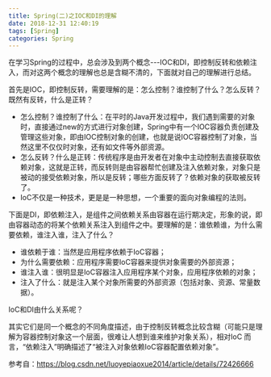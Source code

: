 ```yaml
---
title: Spring(二)之IOC和DI的理解
date: 2018-12-31 12:40:19
tags: [Spring]
categories: Spring
---
```

在学习Spring的过程中，总会涉及到两个概念---IOC和DI，即控制反转和依赖注入，而对这两个概念的理解也总是含糊不清的，下面就对自己的理解进行总结。

首先是IOC，即控制反转，需要理解的是：怎么控制？谁控制了什么？怎么反转？既然有反转，什么是正转？

* 怎么控制？谁控制了什么：在平时的Java开发过程中，我们遇到需要的对象时，直接通过new的方式进行对象创建，Spring中有一个IOC容器负责创建及管理这些对象，即由IOC控制对象的创建，也就是说IOC容器控制了对象，当然这里不仅仅时对象，还有如文件等外部资源。
* 怎么反转？什么是正转：传统程序是由开发者在对象中主动控制去直接获取依赖对象，这就是正转，而反转则是由容器帮忙创建及注入依赖对象，对象只是被动的接受依赖对象，所以是反转；哪些方面反转了？依赖对象的获取被反转了。
* IoC不仅是一种技术，更是是一种思想，一个重要的面向对象编程的法则。

下面是DI，即依赖注入，是组件之间依赖关系由容器在运行期决定，形象的说，即由容器动态的将某个依赖关系注入到组件之中。要理解的是：谁依赖谁，为什么需要依赖，谁注入谁，注入了什么？

* 谁依赖于谁：当然是应用程序依赖于IoC容器；
* 为什么需要依赖：应用程序需要IoC容器来提供对象需要的外部资源；
* 谁注入谁：很明显是IoC容器注入应用程序某个对象，应用程序依赖的对象；
* 注入了什么：就是注入某个对象所需要的外部资源（包括对象、资源、常量数据）。

IoC和DI由什么关系呢？

其实它们是同一个概念的不同角度描述，由于控制反转概念比较含糊（可能只是理解为容器控制对象这一个层面，很难让人想到谁来维护对象关系），相对IoC 而言，“依赖注入”明确描述了“被注入对象依赖IoC容器配置依赖对象”。



参考自：https://blog.csdn.net/luoyepiaoxue2014/article/details/72426666